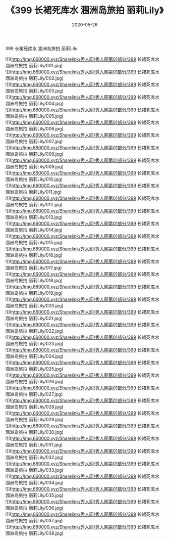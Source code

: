 ﻿---
layout: post
title:  《399 长裙死库水 涠洲岛旅拍 丽莉Lily》
date:   2020-05-26
img: http://img.660000.xyz/Sharelink/秀人网/秀人网第01部分/399 长裙死库水 涠洲岛旅拍 丽莉Lily/000.jpg
categories: [美女, 清纯, 唯美]
---

399 长裙死库水 涠洲岛旅拍 丽莉Lily

  ![](http://img.660000.xyz/Sharelink/秀人网/秀人网第01部分/399 长裙死库水 涠洲岛旅拍 丽莉Lily/001.jpg) <br> ![](http://img.660000.xyz/Sharelink/秀人网/秀人网第01部分/399 长裙死库水 涠洲岛旅拍 丽莉Lily/002.jpg) <br> ![](http://img.660000.xyz/Sharelink/秀人网/秀人网第01部分/399 长裙死库水 涠洲岛旅拍 丽莉Lily/003.jpg) <br> ![](http://img.660000.xyz/Sharelink/秀人网/秀人网第01部分/399 长裙死库水 涠洲岛旅拍 丽莉Lily/004.jpg) <br> ![](http://img.660000.xyz/Sharelink/秀人网/秀人网第01部分/399 长裙死库水 涠洲岛旅拍 丽莉Lily/005.jpg) <br> ![](http://img.660000.xyz/Sharelink/秀人网/秀人网第01部分/399 长裙死库水 涠洲岛旅拍 丽莉Lily/006.jpg) <br> ![](http://img.660000.xyz/Sharelink/秀人网/秀人网第01部分/399 长裙死库水 涠洲岛旅拍 丽莉Lily/007.jpg) <br> ![](http://img.660000.xyz/Sharelink/秀人网/秀人网第01部分/399 长裙死库水 涠洲岛旅拍 丽莉Lily/008.jpg) <br> ![](http://img.660000.xyz/Sharelink/秀人网/秀人网第01部分/399 长裙死库水 涠洲岛旅拍 丽莉Lily/009.jpg) <br> ![](http://img.660000.xyz/Sharelink/秀人网/秀人网第01部分/399 长裙死库水 涠洲岛旅拍 丽莉Lily/010.jpg) <br> ![](http://img.660000.xyz/Sharelink/秀人网/秀人网第01部分/399 长裙死库水 涠洲岛旅拍 丽莉Lily/011.jpg) <br> ![](http://img.660000.xyz/Sharelink/秀人网/秀人网第01部分/399 长裙死库水 涠洲岛旅拍 丽莉Lily/012.jpg) <br> ![](http://img.660000.xyz/Sharelink/秀人网/秀人网第01部分/399 长裙死库水 涠洲岛旅拍 丽莉Lily/013.jpg) <br> ![](http://img.660000.xyz/Sharelink/秀人网/秀人网第01部分/399 长裙死库水 涠洲岛旅拍 丽莉Lily/014.jpg) <br> ![](http://img.660000.xyz/Sharelink/秀人网/秀人网第01部分/399 长裙死库水 涠洲岛旅拍 丽莉Lily/015.jpg) <br> ![](http://img.660000.xyz/Sharelink/秀人网/秀人网第01部分/399 长裙死库水 涠洲岛旅拍 丽莉Lily/016.jpg) <br> ![](http://img.660000.xyz/Sharelink/秀人网/秀人网第01部分/399 长裙死库水 涠洲岛旅拍 丽莉Lily/017.jpg) <br> ![](http://img.660000.xyz/Sharelink/秀人网/秀人网第01部分/399 长裙死库水 涠洲岛旅拍 丽莉Lily/018.jpg) <br> ![](http://img.660000.xyz/Sharelink/秀人网/秀人网第01部分/399 长裙死库水 涠洲岛旅拍 丽莉Lily/019.jpg) <br> ![](http://img.660000.xyz/Sharelink/秀人网/秀人网第01部分/399 长裙死库水 涠洲岛旅拍 丽莉Lily/020.jpg) <br> ![](http://img.660000.xyz/Sharelink/秀人网/秀人网第01部分/399 长裙死库水 涠洲岛旅拍 丽莉Lily/021.jpg) <br> ![](http://img.660000.xyz/Sharelink/秀人网/秀人网第01部分/399 长裙死库水 涠洲岛旅拍 丽莉Lily/022.jpg) <br> ![](http://img.660000.xyz/Sharelink/秀人网/秀人网第01部分/399 长裙死库水 涠洲岛旅拍 丽莉Lily/023.jpg) <br> ![](http://img.660000.xyz/Sharelink/秀人网/秀人网第01部分/399 长裙死库水 涠洲岛旅拍 丽莉Lily/024.jpg) <br> ![](http://img.660000.xyz/Sharelink/秀人网/秀人网第01部分/399 长裙死库水 涠洲岛旅拍 丽莉Lily/025.jpg) <br> ![](http://img.660000.xyz/Sharelink/秀人网/秀人网第01部分/399 长裙死库水 涠洲岛旅拍 丽莉Lily/026.jpg) <br> ![](http://img.660000.xyz/Sharelink/秀人网/秀人网第01部分/399 长裙死库水 涠洲岛旅拍 丽莉Lily/027.jpg) <br> ![](http://img.660000.xyz/Sharelink/秀人网/秀人网第01部分/399 长裙死库水 涠洲岛旅拍 丽莉Lily/028.jpg) <br> ![](http://img.660000.xyz/Sharelink/秀人网/秀人网第01部分/399 长裙死库水 涠洲岛旅拍 丽莉Lily/029.jpg) <br> ![](http://img.660000.xyz/Sharelink/秀人网/秀人网第01部分/399 长裙死库水 涠洲岛旅拍 丽莉Lily/030.jpg) <br> ![](http://img.660000.xyz/Sharelink/秀人网/秀人网第01部分/399 长裙死库水 涠洲岛旅拍 丽莉Lily/031.jpg) <br> ![](http://img.660000.xyz/Sharelink/秀人网/秀人网第01部分/399 长裙死库水 涠洲岛旅拍 丽莉Lily/032.jpg) <br> ![](http://img.660000.xyz/Sharelink/秀人网/秀人网第01部分/399 长裙死库水 涠洲岛旅拍 丽莉Lily/033.jpg) <br> ![](http://img.660000.xyz/Sharelink/秀人网/秀人网第01部分/399 长裙死库水 涠洲岛旅拍 丽莉Lily/034.jpg) <br> ![](http://img.660000.xyz/Sharelink/秀人网/秀人网第01部分/399 长裙死库水 涠洲岛旅拍 丽莉Lily/035.jpg) <br> ![](http://img.660000.xyz/Sharelink/秀人网/秀人网第01部分/399 长裙死库水 涠洲岛旅拍 丽莉Lily/036.jpg) <br> ![](http://img.660000.xyz/Sharelink/秀人网/秀人网第01部分/399 长裙死库水 涠洲岛旅拍 丽莉Lily/037.jpg) <br> ![](http://img.660000.xyz/Sharelink/秀人网/秀人网第01部分/399 长裙死库水 涠洲岛旅拍 丽莉Lily/038.jpg) <br>